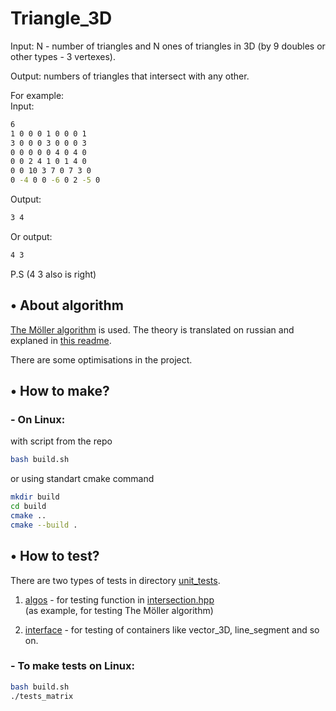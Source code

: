 # Triangle_3D

Input: N - number of triangles and N ones of triangles in 3D (by 9 doubles or other types - 3 vertexes).

Output: numbers of triangles that intersect with any other. 

For example: <br>
Input:
``` bash
6
1 0 0 0 1 0 0 0 1
3 0 0 0 3 0 0 0 3
0 0 0 0 0 4 0 4 0
0 0 2 4 1 0 1 4 0
0 0 10 3 7 0 7 3 0
0 -4 0 0 -6 0 2 -5 0

```
Output:
```bash
3 4
```
Or output:
```bash
4 3
```
P.S (4 3 also is right)

## • About algorithm

[The Möller algorithm](http://web.stanford.edu/class/cs277/resources/papers/Moller1997b.pdf) is used. The theory is translated on russian and explaned in [this readme](https://github.com/AlexArutiunian/Triangle_3D/blob/main/lib/README.md). <br>

There are some optimisations in the project. 

## • How to make?

### - On Linux:

with script from the repo
```bash
bash build.sh
```
or using standart cmake command
```bash
mkdir build
cd build
cmake ..
cmake --build .
```

## • How to test?
There are two types of tests in directory [unit_tests](https://github.com/AlexArutiunian/Triangle_3D/tree/main/unit_tests).<br>
1) [algos](https://github.com/AlexArutiunian/Triangle_3D/tree/main/unit_tests/algos) - for testing function in [intersection.hpp](https://github.com/AlexArutiunian/Triangle_3D/blob/main/lib/intersection.hpp) <br>(as example, for testing The Möller algorithm)

2) [interface](https://github.com/AlexArutiunian/Triangle_3D/tree/main/unit_tests/interface) - for testing of containers like vector_3D, line_segment and so on.

### - To make tests on Linux:

```bash
bash build.sh
./tests_matrix
```